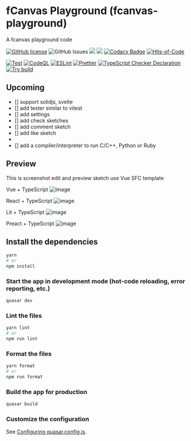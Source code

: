 # fCanvas Playground (fcanvas-playground)

A fcanvas playground code

[![GitHub license](https://img.shields.io/github/license/fcanvas/playground)](https://github.com/fcanvas/playground/blob/main/LICENSE) <img alt="GitHub Issues" src="https://img.shields.io/github/issues/fcanvas/playground" />
![](https://api.codiga.io/project/36164/score/svg)
![](https://api.codiga.io/project/36164/status/svg)
[![Codacy Badge](https://app.codacy.com/project/badge/Grade/f7aa98fed72047759afb7621e3f4f520)](https://app.codacy.com/gh/fcanvas/playground/dashboard?utm_source=gh&utm_medium=referral&utm_content=&utm_campaign=Badge_grade)
[![Hits-of-Code](https://hitsofcode.com/github/fcanvas/playground?branch=main)](https://hitsofcode.com/github/fcanvas/playground/view?branch=main)

[![Test](https://github.com/fcanvas/playground/actions/workflows/test.yml/badge.svg)](https://github.com/fcanvas/playground/actions/workflows/test.yml)
[![CodeQL](https://github.com/fcanvas/playground/actions/workflows/codeql.yml/badge.svg)](https://github.com/fcanvas/playground/actions/workflows/codeql.yml)
[![ESLint](https://github.com/fcanvas/playground/actions/workflows/eslint.yml/badge.svg)](https://github.com/fcanvas/playground/actions/workflows/eslint.yml)
[![Prettier](https://github.com/fcanvas/playground/actions/workflows/prettier.yml/badge.svg)](https://github.com/fcanvas/playground/actions/workflows/pretter.yml)
[![TypeScript Checker Declaration](https://github.com/fcanvas/playground/actions/workflows/typing.yml/badge.svg)](https://github.com/fcanvas/playground/actions/workflows/typing.yml)
[![Try build](https://github.com/fcanvas/playground/actions/workflows/try-build.yml/badge.svg)](https://github.com/fcanvas/playground/actions/workflows/try-build.yml)

## Upcoming
- [] support solidjs, svelte
- [] add tester similar to vitest
- [] add settings
- [] add check sketches
- [] add comment sketch
- [] add like sketch
-
- [] add a compiler/interpreter to run C/C++, Python or Ruby


## Preview
This is screenshot edit and preview sketch use Vue SFC template

Vue + TypeScript
![image](https://github.com/fcanvas/playground/assets/45375496/b9cb2ced-59a5-49eb-a7c5-e1a3fd00eb9e)

React + TypeScript
![image](https://github.com/fcanvas/playground/assets/45375496/af57d969-e661-428f-9ad4-c53a84ccc3e2)

Lit + TypeScript
![image](https://github.com/fcanvas/playground/assets/45375496/3f0645fc-e589-4d33-a4da-88cdcacd9e3e)

Preact + TypeScript
![image](https://github.com/fcanvas/playground/assets/45375496/3699bb07-5c4b-415a-ad09-7a280efae8db)


## Install the dependencies

```bash
yarn
# or
npm install
```

### Start the app in development mode (hot-code reloading, error reporting, etc.)

```bash
quasar dev
```

### Lint the files

```bash
yarn lint
# or
npm run lint
```

### Format the files

```bash
yarn format
# or
npm run format
```

### Build the app for production

```bash
quasar build
```

### Customize the configuration

See [Configuring quasar.config.js](https://v2.quasar.dev/quasar-cli-vite/quasar-config-js).
